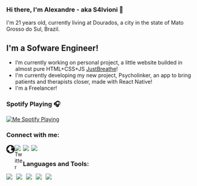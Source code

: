 ### Hi there, I'm Alexandre - aka S4lvioni 👋

I'm 21 years old, currently living at Dourados, a city in the state of Mato Grosso do Sul, Brazil.

## I'm a Sofware Engineer!

-  I’m currently working on personal project, a little website builded in almost pure HTML+CSS+JS [JustBreathe][website]!
-  I'm currently developing my new project, Psycholinker, an app to bring patients and therapists closer, made with React Native!
-  I'm a Freelancer!


### Spotify Playing 🎧
[<img src="https://novatorem-fynuwep2f.vercel.app/api/spotify" alt="Me Spotify Playing" width="350" />](https://open.spotify.com/user/n0r1qcw8qd5jf5vsrjjgtp5e1)

### Connect with me:

[<img align="left" alt="" width="22px" src="https://raw.githubusercontent.com/iconic/open-iconic/master/svg/globe.svg"/>][website]
[<img align="left" alt="Twitter" width="22px" src="https://cdn.jsdelivr.net/npm/simple-icons@v3/icons/twitter.svg"/>][twitter]
[<img align="left" width="22px" src="https://cdn.jsdelivr.net/npm/simple-icons@v3/icons/linkedin.svg"/>][linkedin]
[<img align="left" width="22px" src="https://cdn.jsdelivr.net/npm/simple-icons@v3/icons/instagram.svg"/>][instagram]

<br />

### Languages and Tools:

<img align="left" width="26px" src="https://img.icons8.com/fluent/48/000000/visual-studio-code-2019.png"/>
<img align="left" width="26px" src="https://img.icons8.com/color/48/000000/html-5.png"/>
<img align="left" width="26px" src="https://img.icons8.com/color/48/000000/css3.png"/>
<img align="left" width="26px" src="https://img.icons8.com/color/48/000000/javascript.png"/>
<img align="left" width="26px" src="https://img.icons8.com/ios/344/php-logo.png"/>
<br />
<br />

[website]: https://justbreathe.tk
[twitter]: https://twitter.com/atsalvioni
[instagram]: https://www.instagram.com/lesalvionii/
[linkedin]: https://www.linkedin.com/in/alexandre-salvioni-3163891a2/
